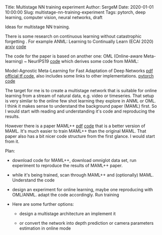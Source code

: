 Title: Multistage NN training experiment
Author: SergeM
Date: 2020-01-01 10:00:00
Slug: multistage-nn-training-experiment
Tags: pytorch, deep learning, computer vision, neural networks, draft



Ideas for multistage NN training.


There is some research on continuous learning without catastrophic forgetting . 
For example 
ANML: Learning to Continually Learn (ECAI 2020)
[arxiv](https://arxiv.org/abs/2002.09571)
[code](https://github.com/uvm-neurobotics-lab/ANML)

The code for the paper is based on another one:
OML (Online-aware Meta-learning) ~ NeurIPS19
[code](https://github.com/khurramjaved96/mrcl)
which derives some code from MAML:

Model-Agnostic Meta-Learning for Fast Adaptation of Deep Networks
[pdf](https://arxiv.org/pdf/1703.03400.pdf)
[official tf code](https://github.com/cbfinn/maml), also includes some links to other implementations.
[pytorch code](https://github.com/dragen1860/MAML-Pytorch)

The target for me is to create a multistage network that is suitable for online learning from a stream of natural data, e.g. video or timeseries. That setup is very similar to the online few shot learning they explore in ANML or OML. I think it makes sense to understand the background paper (MAML) first. So I would start with reading and understanding it's code and reproducing the results.

However there is a paper 
MAML++ 
[pdf](https://arxiv.org/pdf/1810.09502.pdf)
[code](https://github.com/AntreasAntoniou/HowToTrainYourMAMLPytorch)
that is a better version of MAML. It's much easier to train MAML++ than the original MAML. 
That paper also has a bit nicer code structure from the first glance. 
I would start from it. 


Plan:

* download code for MAML++, download omniglot data set, run experiment to reproduce the results of MAML++ paper.

* while it's being trained, scan through MAML++ and (optionally) MAML. Understand the code

* design an experiment for online learning, maybe one reproducing with OML/ANML. adapt the code accordingly. Run training

* Here are some further options:

  * design a multistage architecture an implement it

  * or convert the network into depth prediction or camera parameters estimation in online mode




